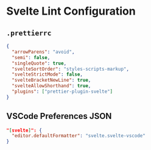 # Svelte Lint Configuration

## `.prettierrc`

```json
{
  "arrowParens": "avoid",
  "semi": false,
  "singleQuote": true,
  "svelteSortOrder": "styles-scripts-markup",
  "svelteStrictMode": false,
  "svelteBracketNewLine": true,
  "svelteAllowShorthand": true,
  "plugins": ["prettier-plugin-svelte"]
}
```

## VSCode Preferences JSON

```json
"[svelte]": {
  "editor.defaultFormatter": "svelte.svelte-vscode"
}
```
